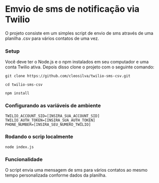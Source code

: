 # Emvio de sms de notificação via Twilio

O projeto consiste em um simples script de envio de sms através de uma planilha .csv para vários contatos de uma vez. 

### Setup
Você deve ter o Node.js e o npm instalados em seu computador e uma conta Twilio ativa. Depois disso clone o projeto com o seguinte comando:

```
git clone https://github.com/cleosilva/twilio-sms-csv.git
```

```
cd twilio-sms-csv

npm install
```

### Configurando as variáveis de ambiente

```
TWILIO_ACCOUNT_SID=[INSIRA_SUA_ACCOUNT_SID]
TWILIO_AUTH_TOKEN=[INSIRA_SUA_AUTH_TOKEN]
PHONE_NUMBER=[INSIRA_SEU_NUMERO_TWILIO]
```

### Rodando o scrip localmente

```
node index.js
```

### Funcionalidade
O script envia uma mensagem de sms para vários contatos ao mesmo tempo personalizada conforme dados da planilha.





